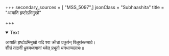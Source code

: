 +++
secondary_sources = [ "MSS_5097",]
jsonClass = "Subhaashita"
title = "आयाति हृष्टोऽभिमुखो"

+++

<details open><summary>Text</summary>

आयाति हृष्टोऽभिमुखो यदि श्वा क्रीडां प्रकुर्वन् विलुथंस्तथाग्रे।  
शीघ्रं तदानीं ध्रुवमध्वगानां भवेत् प्रभूतो धनधान्यलाभः॥
</details>
